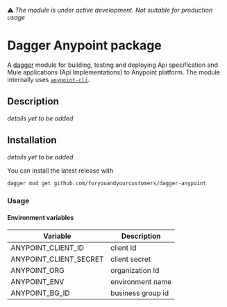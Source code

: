 ⚠️ _The module is under active development. Not suitable for production usage_ 
# Dagger Anypoint package

A [dagger](https://dagger.io/) module for building, testing and deploying Api specification and Mule applications (Api Implementations) to Anypoint platform. The module internally uses [`anypoint-cli`](https://docs.mulesoft.com/anypoint-cli/3.x). 


## Description
_details yet to be added_

## Installation
_details yet to be added_

You can install the latest release with

```bash
dagger mod get github.com/foryouandyourcustomers/dagger-anypoint
```
### Usage

#### Environment variables

| Variable               | Description       |
|------------------------|-------------------|
| ANYPOINT_CLIENT_ID     | client Id         |
| ANYPOINT_CLIENT_SECRET | client secret     |
| ANYPOINT_ORG           | organization Id   |
| ANYPOINT_ENV           | environment name  |
| ANYPOINT_BG_ID         | business group id |
